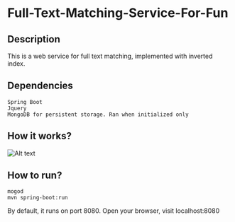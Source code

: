 # Full-Text-Matching-Service-For-Fun
## Description
This is a web service for full text matching, implemented with inverted index.

## Dependencies
```
Spring Boot
Jquery
MongoDB for persistent storage. Ran when initialized only
```

## How it works?
![Alt text](https://qph.fs.quoracdn.net/main-qimg-64eb40af5510bc3e201726674197b3dc.webp)

## How to run?
```
mogod  
mvn spring-boot:run
```
By default, it runs on port 8080.
Open your browser, visit localhost:8080
